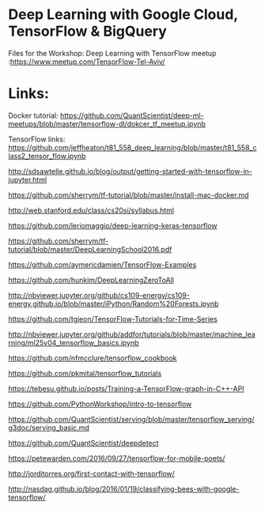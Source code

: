 # Deep Learning with Google Cloud, TensorFlow & BigQuery

Files for the Workshop: Deep Learning with TensorFlow meetup :https://www.meetup.com/TensorFlow-Tel-Aviv/

# Links:

Docker tutorial:
https://github.com/QuantScientist/deep-ml-meetups/blob/master/tensorflow-dl/dokcer_tf_meetup.ipynb

TensorFlow links:
https://github.com/jeffheaton/t81_558_deep_learning/blob/master/t81_558_class2_tensor_flow.ipynb

http://sdsawtelle.github.io/blog/output/getting-started-with-tensorflow-in-jupyter.html

https://github.com/sherrym/tf-tutorial/blob/master/install-mac-docker.md

http://web.stanford.edu/class/cs20si/syllabus.html

https://github.com/leriomaggio/deep-learning-keras-tensorflow

https://github.com/sherrym/tf-tutorial/blob/master/DeepLearningSchool2016.pdf

https://github.com/aymericdamien/TensorFlow-Examples

https://github.com/hunkim/DeepLearningZeroToAll

http://nbviewer.jupyter.org/github/cs109-energy/cs109-energy.github.io/blob/master/iPython/Random%20Forests.ipynb

https://github.com/tgjeon/TensorFlow-Tutorials-for-Time-Series

http://nbviewer.jupyter.org/github/addfor/tutorials/blob/master/machine_learning/ml25v04_tensorflow_basics.ipynb

https://github.com/nfmcclure/tensorflow_cookbook

https://github.com/pkmital/tensorflow_tutorials

https://tebesu.github.io/posts/Training-a-TensorFlow-graph-in-C++-API

https://github.com/PythonWorkshop/intro-to-tensorflow


https://github.com/QuantScientist/serving/blob/master/tensorflow_serving/g3doc/serving_basic.md

https://github.com/QuantScientist/deepdetect

https://petewarden.com/2016/09/27/tensorflow-for-mobile-poets/

http://jorditorres.org/first-contact-with-tensorflow/

http://nasdag.github.io/blog/2016/01/19/classifying-bees-with-google-tensorflow/


